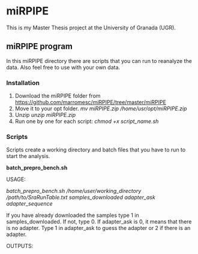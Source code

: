 # miRPIPE

This is my Master Thesis project at the University of Granada (UGR).

## miRPIPE program

In this miRPIPE directory there are scripts that you can run to reanalyze the data. Also feel free to use with your own data.

### Installation

1. Download the miRPIPE folder from https://github.com/marromesc/miRPIPE/tree/master/miRPIPE
2. Move it to your opt folder. *mv miRPIPE.zip /home/usr/opt/miRPIPE.zip*
3. Unzip *unzip miRPIPE.zip*
4. Run one by one for each script: *chmod +x script_name.sh*

### Scripts

Scripts create a working directory and batch files that you have to run to start the analysis.

**batch_prepro_bench.sh**

USAGE:

*batch_prepro_bench.sh /home/user/working_directory /path/to/SraRunTable.txt samples_downloaded adapter_ask adapter_sequence*

If you have already downloaded the samples type 1 in samples_downloaded. If not, type 0.
If adapter_ask is 0, it means that there is no adapter. Type 1 in adapter_ask to guess the adapter or 2 if there is an adapter.

OUTPUTS: 



